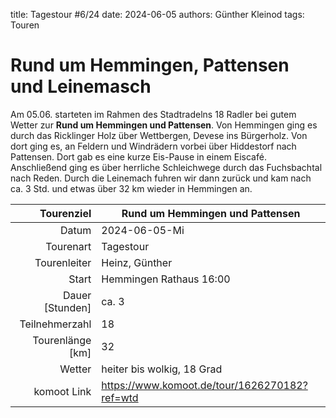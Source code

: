title: Tagestour #6/24
date: 2024-06-05 
authors: Günther Kleinod 
tags: Touren  

# Rund um Hemmingen, Pattensen und Leinemasch

Am 05.06. starteten im Rahmen des Stadtradelns 18 Radler bei gutem Wetter zur **Rund um Hemmingen und Pattensen**. 
Von Hemmingen ging es durch das Ricklinger Holz über Wettbergen, Devese ins Bürgerholz. Von dort ging es, an Feldern und Windrädern vorbei über Hiddestorf nach Pattensen.
Dort gab es eine kurze Eis-Pause in einem Eiscafé. Anschließend ging es über herrliche Schleichwege durch das Fuchsbachtal nach Reden. 
Durch die Leinemach fuhren wir dann zurück und kam nach ca. 3 Std. und etwas über 32 km wieder in Hemmingen an.

Tourenziel       | Rund um Hemmingen und Pattensen
---------------: | ------------------------------- 
Datum            | 2024-06-05-Mi
Tourenart        | Tagestour
Tourenleiter     | Heinz, Günther
Start            | Hemmingen Rathaus 16:00
Dauer [Stunden]  | ca. 3
Teilnehmerzahl   | 18
Tourenlänge [km] | 32
Wetter           | heiter bis wolkig, 18 Grad
komoot Link      | <https://www.komoot.de/tour/1626270182?ref=wtd>
